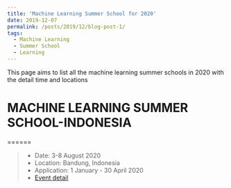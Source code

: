 ```yaml
---
title: 'Machine Learning Summer School for 2020'
date: 2019-12-07
permalink: /posts/2019/12/blog-post-1/
tags:
  - Machine Learning
  - Summer School
  - Learning
---
```


This page aims to list all the machine learning summer schools in 2020 with the detail time and locations

# MACHINE LEARNING SUMMER SCHOOL-INDONESIA
======
> * Date: 3-8 August 2020
> * Location: Bandung, Indonesia
> * Application: 1 January - 30 April 2020
> * [Event detail](https://mlss.telkomuniversity.ac.id/#)